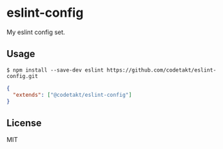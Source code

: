 # eslint-config

My eslint config set.

## Usage

```
$ npm install --save-dev eslint https://github.com/codetakt/eslint-config.git
```

```json
{
  "extends": ["@codetakt/eslint-config"]
}
```

## License

MIT
